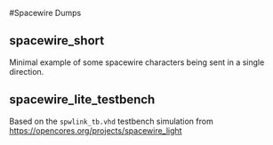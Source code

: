 #Spacewire Dumps

## spacewire_short

Minimal example of some spacewire characters being sent in a single direction.

## spacewire_lite_testbench

Based on the `spwlink_tb.vhd` testbench simulation from https://opencores.org/projects/spacewire_light
